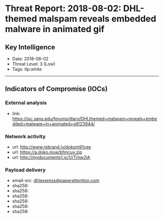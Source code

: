 # Threat Report: 2018-08-02: DHL-themed malspam reveals embedded malware in animated gif


## Key Intelligence
* Date: 2018-08-02
* Threat Level: 3 (Low)
* Tags: tlp:white

---

## Indicators of Compromise (IOCs)
### External analysis
* link: https://isc.sans.edu/forums/diary/DHLthemed+malspam+reveals+embedded+malware+in+animated+gif/23944/

### Network activity
* url: http://www.rebrand.ly/dokom91cee
* url: https://a.doko.moe/bfmcuy.zip
* url: http://mydocuments1.is/1//T/nw2lA

### Payload delivery
* email-src: dhlexpress@paperattention.com
* sha256: <sha256>
* sha256: <sha256>
* sha256: <sha256>
* sha256: <sha256>
* sha256: <sha256>
* sha256: <sha256>
